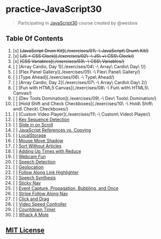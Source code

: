 # practice-JavaScript30

> Participating in [JavaScript30](https://javascript30.com) course created by @wesbos

## Table Of Contents

1. [x] ~~[JavaScript Drum Kit](./exercises/01\ -\ JavaScript\ Drum\ Kit/)~~
2. [x] ~~[JS + CSS Clock](./exercises/02\ -\ JS\ +\ CSS\ Clock/)~~
3. [x] ~~[CSS Variables](./exercises/03\ -\ CSS\ Variables/)~~
4. [ ] [Array Cardio, Day 1](./exercises/04\ -\ Array\ Cardio\ Day\ 1/)
5. [ ] [Flex Panel Gallery](./exercises/05\ -\ Flex\ Panel\ Gallery/)
6. [ ] [Type Ahead](./exercises/06\ -\ Type\ Ahead/)
7. [ ] [Array Cardio, Day 2](./exercises/07\ -\ Array\ Cardio\ Day\ 2/)
8. [ ] [Fun with HTML5 Canvas](./exercises/08\ -\ Fun\ with\ HTML5\ Canvas/)
9. [ ] [Dev Tools Domination](./exercises/09\ -\ Dev\ Tools\ Domination/)
10. [ ] [Hold Shift and Check Checkboxes](./exercises/10\ -\ Hold\ Shift\ and\ Check\ Checkboxes/)
11. [ ] [Custom Video Player](./exercises/11\ -\ Custom\ Video\ Player/)
12. [ ] [Key Sequence Detection](#)
13. [ ] [Slide in on Scroll](#)
14. [ ] [JavaScript References vs. Copying](#)
15. [ ] [LocalStorage](#)
16. [ ] [Mouse Move Shadow](#)
17. [ ] [Sort Without Articles](#)
18. [ ] [Adding Up Times with Reduce](#)
19. [ ] [Webcam Fun](#)
20. [ ] [Speech Detection](#)
21. [ ] [Geolocation](#)
22. [ ] [Follow Along Link Highlighter](#)
23. [ ] [Speech Synthesis](#)
24. [ ] [Sticky Nav](#)
25. [ ] [Event Capture, Propagation, Bubbling, and Once](#)
26. [ ] [Stripe Follow Along Nav](#)
27. [ ] [Click and Drag](#)
28. [ ] [Video Speed Controller](#)
29. [ ] [Countdown Timer](#)
30. [ ] [Whack A Mole](#)

## [MIT License](LICENSE)
